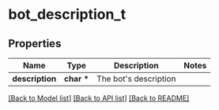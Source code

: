 # bot_description_t

## Properties
Name | Type | Description | Notes
------------ | ------------- | ------------- | -------------
**description** | **char \*** | The bot&#39;s description | 

[[Back to Model list]](../README.md#documentation-for-models) [[Back to API list]](../README.md#documentation-for-api-endpoints) [[Back to README]](../README.md)


